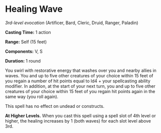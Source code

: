 # Healing Wave
*3rd-level evocation* (Artificer, Bard, Cleric, Druid, Ranger, Paladin)

**Casting Time:** 1 action

**Range:** Self (15 feet)

**Components:** V, S

**Duration:** 1 round

You swirl with restorative energy that washes over you and nearby allies in waves. You and up to five other creatures of your choice within 15 feet of you regain a number of hit points equal to ld4 + your spellcasting ability modifier. In addition, at the start of your next turn, you and up to five other creatures of your choice within 15 feet of you regain hit points again in the same way (you roll again).

This spell has no effect on undead or constructs.

**At Higher Levels.** When you cast this spell using a spell slot of 4th level or higher, the healing increases by 1 (both waves) for each slot level above 3rd.
